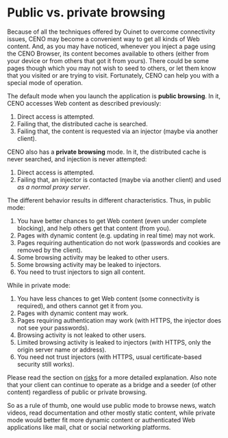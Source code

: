 # Public vs. private browsing

Because of all the techniques offered by Ouinet to overcome connectivity issues, CENO may become a convenient way to get all kinds of Web content.  And, as you may have noticed, whenever you inject a page using the CENO Browser, its content becomes available to others (either from your device or from others that got it from yours).  There could be some pages though which you may not wish to seed to others, or let them know that you visited or are trying to visit.  Fortunately, CENO can help you with a special mode of operation.

The default mode when you launch the application is **public browsing**.  In it, CENO accesses Web content as described previously:

 1. Direct access is attempted.
 2. Failing that, the distributed cache is searched.
 3. Failing that, the content is requested via an injector (maybe via another client).

CENO also has a **private browsing** mode.  In it, the distributed cache is never searched, and injection is never attempted:

 1. Direct access is attempted.
 2. Failing that, an injector is contacted (maybe via another client) and used *as a normal proxy server*.

The different behavior results in different characteristics.  Thus, in public mode:

 1. You have better chances to get Web content (even under complete blocking), and help others get that content (from you).
 2. Pages with dynamic content (e.g. updating in real time) may not work.
 3. Pages requiring authentication do not work (passwords and cookies are removed by the client).
 4. Some browsing activity may be leaked to other users.
 5. Some browsing activity may be leaked to injectors.
 6. You need to trust injectors to sign all content.

While in private mode:

 1. You have less chances to get Web content (some connectivity is required), and others cannot get it from you.
 2. Pages with dynamic content may work.
 3. Pages requiring authentication may work (with HTTPS, the injector does not see your passwords).
 4. Browsing activity is not leaked to other users.
 5. Limited browsing activity is leaked to injectors (with HTTPS, only the origin server name or address).
 6. You need not trust injectors (with HTTPS, usual certificate-based security still works).

Please read the section on [risks](risks.md) for a more detailed explanation.  Also note that your client can continue to operate as a bridge and a seeder (of other content) regardless of public or private browsing.

So as a rule of thumb, one would use public mode to browse news, watch videos, read documentation and other mostly static content, while private mode would better fit more dynamic content or authenticated Web applications like mail, chat or social networking platforms.
